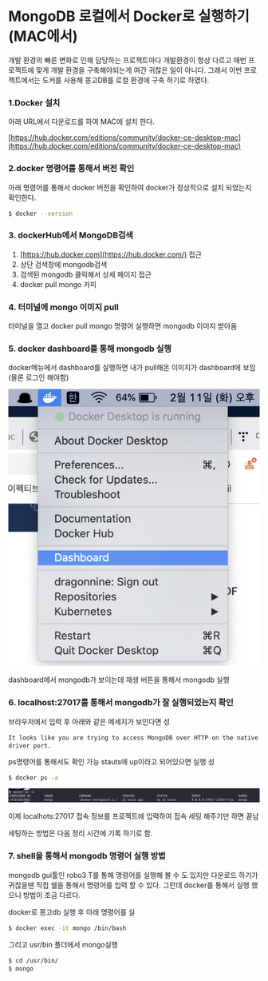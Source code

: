 # MongoDB 로컬에서 Docker로 실행하기\(MAC에서\)

 개발 환경의 빠른 변화로 인해 담당하는 프로젝트마다 개발환경이 항상 다르고 매번  프로젝트에  맞게 개발 환경을 구축해야되는게 여간 귀찮은 일이 아니다. 그래서 이번 프로젝트에서는 도커를 사용해 몽고DB를 로컬 환경에 구축 하기로 하였다.

### 1.Docker 설치

아래 URL에서 다운로드를 하여 MAC에 설치 한다.

[https://hub.docker.com/editions/community/docker-ce-desktop-mac](https://hub.docker.com/editions/community/docker-ce-desktop-mac)

### 2.docker 명령어를 통해서 버전 확인

아래 명령어를 통해서 docker  버전을 확인하여 docker가 정상적으로 설치 되었는지 확인한다.

```bash
$ docker --version
```

### 3. dockerHub에서 MongoDB검색

1. [https://hub.docker.com](https://hub.docker.com/) 접근
2. 상단 검색창에 mongodb검색
3. 검색된 mongodb 클릭해서 상세 페이지 접근
4. docker pull mongo 카피

### 4. 터미널에 mongo 이미지 pull

터미널을 열고 docker pull mongo 명령어 실행하면 mongodb 이미지 받아옴

### 5. docker dashboard를 통해 mongodb 실행

docker메뉴에서 dashboard를 실행하면 내가 pull해온 이미지가 dashboard에 보임 \(물론 로그인 해야함\)

![docker dashboard](../.gitbook/assets/2020-02-11-11.04.11.png)

dashboard에서 mongodb가 보이는데 재생 버튼을 통해서 mongodb 실행

### 6. localhost:27017를 통해서 mongodb가 잘 실행되었는지 확인

브라우저에서 입력 후 아래와 같은 메세지가 보인다면 성

```text
It looks like you are trying to access MongoDB over HTTP on the native driver port.
```

ps명령어를 통해서도 확인 가능 stauts에 up이라고 되어있으면 실행 성

```bash
$ docker ps -a
```

![docker ps -a &#xACB0;&#xACFC;](../.gitbook/assets/2020-02-11-11.01.12.png)

이제 localhots:27017 접속 정보를 프로젝트에 입력하여 접속 세팅 해주기만 하면 끝남 

세팅하는 방법은 다음 정리 시간에 기록 하기로 함.

### 7. shell을 통해서 mongodb 명령어  실행 방법

mongodb gui툴인  robo3 T를 통해 명령어를 실행해 볼 수 도 있지만 다운로드 하기가 귀찮을땐 직접 쉘을 통해서 명령어를 입력 할 수 있다. 그런데 docker를 통해서 실행 했으니 방법이 조금 다르다.

docker로 몽고db 실행 후 아래 명령어를 실

```bash
$ docker exec -it mongo /bin/bash
```

그리고 usr/bin 폴더에서 mongo실행

```bash
$ cd /usr/bin/
$ mongo
```



